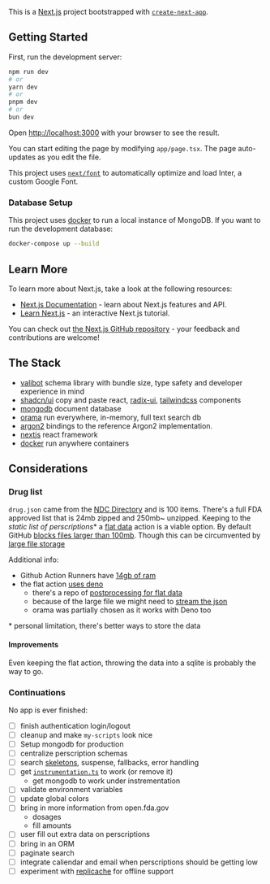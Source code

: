 This is a [Next.js](https://nextjs.org/) project bootstrapped with [`create-next-app`](https://github.com/vercel/next.js/tree/canary/packages/create-next-app).

## Getting Started

First, run the development server:

```bash
npm run dev
# or
yarn dev
# or
pnpm dev
# or
bun dev
```

Open [http://localhost:3000](http://localhost:3000) with your browser to see the result.

You can start editing the page by modifying `app/page.tsx`. The page auto-updates as you edit the file.

This project uses [`next/font`](https://nextjs.org/docs/basic-features/font-optimization) to automatically optimize and load Inter, a custom Google Font.

### Database Setup

This project uses [docker](https://www.docker.com/) to run a local instance of MongoDB.
If you want to run the development database:

```bash
docker-compose up --build
```

## Learn More

To learn more about Next.js, take a look at the following resources:

- [Next.js Documentation](https://nextjs.org/docs) - learn about Next.js features and API.
- [Learn Next.js](https://nextjs.org/learn) - an interactive Next.js tutorial.

You can check out [the Next.js GitHub repository](https://github.com/vercel/next.js/) - your feedback and contributions are welcome!

## The Stack

- [valibot](https://valibot.dev/) schema library with bundle size, type safety and developer experience in mind
- [shadcn/ui](https://ui.shadcn.com/) copy and paste react, [radix-ui](https://www.radix-ui.com/), [tailwindcss](https://tailwindcss.com/) components
- [mongodb](https://www.mongodb.com/) document database
- [orama](https://oramasearch.com/) run everywhere, in-memory, full text search db
- [argon2](https://www.npmjs.com/package/argon2) bindings to the reference Argon2 implementation.
- [nextjs](https://nextjs.org/) react framework
- [docker](https://www.docker.com/) run anywhere containers

## Considerations

### Drug list

`drug.json` came from the [NDC Directory](https://open.fda.gov/apis/drug/ndc/) and is 100 items.
There's a full FDA approved list that is 24mb zipped and 250mb~ unzipped. Keeping to the _static list of perscriptions_*
a [flat data](https://githubnext.com/projects/flat-data/) action is a viable option. By default GitHub [blocks files larger than 100mb](https://docs.github.com/en/repositories/working-with-files/managing-large-files/about-large-files-on-github#file-size-limits). Though this can be circumvented by [large file storage](https://docs.github.com/en/repositories/working-with-files/managing-large-files/about-git-large-file-storage)

Additional info:
- Github Action Runners have [14gb of ram](https://docs.github.com/en/actions/using-github-hosted-runners/about-github-hosted-runners/about-github-hosted-runners#standard-github-hosted-runners-for-public-repositories)
- the flat action [uses deno](https://github.com/marketplace/actions/flat-data#why-deno)
  - there's a repo of [postprocessing for flat data](https://github.com/githubocto/flat-postprocessing/tree/main)
  - because of the large file we might need to [stream the json](https://workers.tools/json-stream/#limitations)
  - orama was partially chosen as it works with Deno too

\* personal limitation, there's better ways to store the data

#### Improvements

Even keeping the flat action, throwing the data into a sqlite is probably the way to go.

### Continuations

No app is ever finished:
- [ ] finish authentication login/logout
- [ ] cleanup and make `my-scripts` look nice
- [ ] Setup mongodb for production
- [ ] centralize perscription schemas
- [ ] search [skeletons](https://replicache.dev/), suspense, fallbacks, error handling
- [ ] get [`instrumentation.ts`](https://nextjs.org/docs/app/building-your-application/optimizing/instrumentation) to work (or remove it)
  - get mongodb to work under instrementation
- [ ] validate environment variables
- [ ] update global colors
- [ ] bring in more information from open.fda.gov
  - dosages
  - fill amounts
- [ ] user fill out extra data on perscriptions
- [ ] bring in an ORM
- [ ] paginate search
- [ ] integrate caliendar and email when perscriptions should be getting low
- [ ] experiment with [replicache](https://replicache.dev/) for offline support
